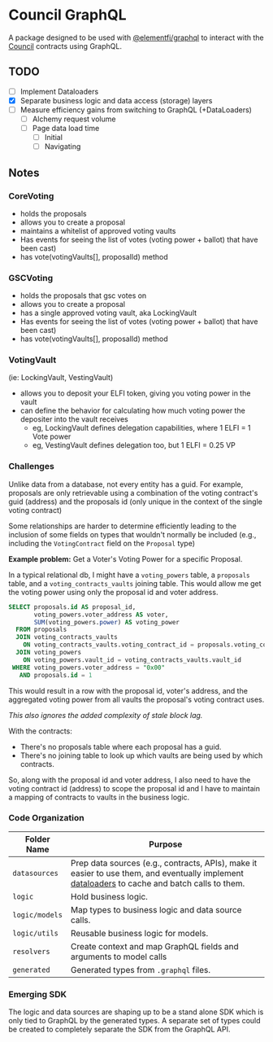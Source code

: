 # Council GraphQL

A package designed to be used with [@elementfi/graphql](https://github.com/element-fi/frontend-monorepo/tree/main/packages/graphql) to interact with the [Council](https://github.com/element-fi/council) contracts using GraphQL.

## TODO

- [ ] Implement Dataloaders
- [x] Separate business logic and data access (storage) layers
- [ ] Measure efficiency gains from switching to GraphQL (+DataLoaders)
  - [ ] Alchemy request volume
  - [ ] Page data load time
    - [ ] Initial
    - [ ] Navigating

## Notes

### CoreVoting

- holds the proposals
- allows you to create a proposal
- maintains a whitelist of approved voting vaults
- Has events for seeing the list of votes (voting power + ballot) that have been cast)
- has vote(votingVaults[], proposalId) method

### GSCVoting

- holds the proposals that gsc votes on
- allows you to create a proposal
- has a single approved voting vault, aka LockingVault
- Has events for seeing the list of votes (voting power + ballot) that have been cast)
- has vote(votingVaults[], proposalId) method

### VotingVault

(ie: LockingVault, VestingVault)

- allows you to deposit your ELFI token, giving you voting power in the vault
- can define the behavior for calculating how much voting power the depositer into the vault receives
  - eg, LockingVault defines delegation capabilities, where 1 ELFI = 1 Vote power
  - eg, VestingVault defines delegation too, but 1 ELFI = 0.25 VP

### Challenges

Unlike data from a database, not every entity has a guid. For example, proposals are only retrievable using a combination of the voting contract's guid (address) and the proposals id (only unique in the context of the single voting contract)

Some relationships are harder to determine efficiently leading to the inclusion of some fields on types that wouldn't normally be included (e.g., including the `VotingContract` field on the `Proposal` type)

**Example problem:** Get a Voter's Voting Power for a specific Proposal.

In a typical relational db, I might have a `voting_powers` table, a `proposals` table, and a `voting_contracts_vaults` joining table. This would allow me get the voting power using only the proposal id and voter address.

```sql
SELECT proposals.id AS proposal_id,
       voting_powers.voter_address AS voter,
       SUM(voting_powers.power) AS voting_power
  FROM proposals
  JOIN voting_contracts_vaults
    ON voting_contracts_vaults.voting_contract_id = proposals.voting_contract_id
  JOIN voting_powers
    ON voting_powers.vault_id = voting_contracts_vaults.vault_id
 WHERE voting_powers.voter_address = "0x00"
   AND proposals.id = 1
```

This would result in a row with the proposal id, voter's address, and the aggregated voting power from all vaults the proposal's voting contract uses.

_This also ignores the added complexity of stale block lag._

With the contracts:

- There's no proposals table where each proposal has a guid.
- There's no joining table to look up which vaults are being used by which contracts.

So, along with the proposal id and voter address, I also need to have the voting contract id (address) to scope the proposal id and I have to maintain a mapping of contracts to vaults in the business logic.

### Code Organization

| Folder Name    | Purpose                                                                                                                                                                                |
| -------------- | -------------------------------------------------------------------------------------------------------------------------------------------------------------------------------------- |
| `datasources`  | Prep data sources (e.g., contracts, APIs), make it easier to use them, and eventually implement [dataloaders](https://github.com/graphql/dataloader) to cache and batch calls to them. |
| `logic`        | Hold business logic.                                                                                                                                                                   |
| `logic/models` | Map types to business logic and data source calls.                                                                                                                                     |
| `logic/utils`  | Reusable business logic for models.                                                                                                                                                    |
| `resolvers`    | Create context and map GraphQL fields and arguments to model calls                                                                                                                     |
| `generated`    | Generated types from `.graphql` files.                                                                                                                                                 |

### Emerging SDK

The logic and data sources are shaping up to be a stand alone SDK which is only tied to GraphQL by the generated types. A separate set of types could be created to completely separate the SDK from the GraphQL API.

